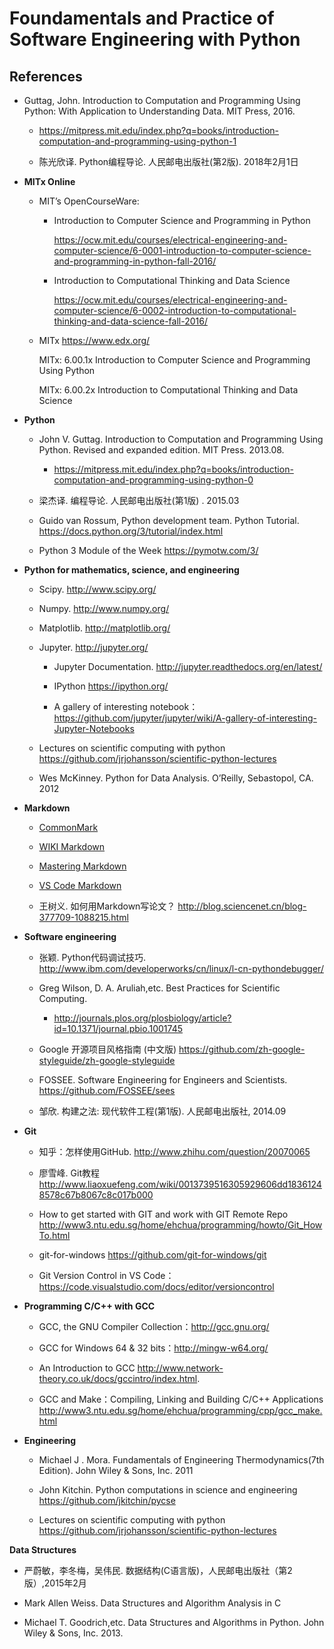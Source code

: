 
# Foundamentals and Practice of Software Engineering with Python

## References

  * Guttag, John. Introduction to Computation and Programming Using Python: With Application to Understanding Data. MIT Press, 2016.
    
    * https://mitpress.mit.edu/index.php?q=books/introduction-computation-and-programming-using-python-1

    * 陈光欣译. Python编程导论.  人民邮电出版社(第2版). 2018年2月1日

 * **MITx Online**
 
   * MIT’s OpenCourseWare:
     
     * Introduction to Computer Science and Programming in Python

        https://ocw.mit.edu/courses/electrical-engineering-and-computer-science/6-0001-introduction-to-computer-science-and-programming-in-python-fall-2016/

     * Introduction to Computational Thinking and Data Science

        https://ocw.mit.edu/courses/electrical-engineering-and-computer-science/6-0002-introduction-to-computational-thinking-and-data-science-fall-2016/
   
   * MITx https://www.edx.org/
     
     MITx: 6.00.1x Introduction to Computer Science and Programming Using Python
     
     MITx: 6.00.2x Introduction to Computational Thinking and Data Science  

* **Python**

  * John V. Guttag. Introduction to Computation and Programming Using Python. Revised and expanded edition. MIT Press. 2013.08.  

    * https://mitpress.mit.edu/index.php?q=books/introduction-computation-and-programming-using-python-0

  * 梁杰译. 编程导论. 人民邮电出版社(第1版) .  2015.03

  * Guido van Rossum, Python development team. Python Tutorial. https://docs.python.org/3/tutorial/index.html

  * Python 3 Module of the Week  https://pymotw.com/3/

* **Python for mathematics, science, and engineering**
  
  * Scipy. http://www.scipy.org/
  
  * Numpy. http://www.numpy.org/
  
  * Matplotlib.  http://matplotlib.org/

  * Jupyter. http://jupyter.org/
    
    * Jupyter Documentation. http://jupyter.readthedocs.org/en/latest/
    
    * IPython https://ipython.org/
    
    * A gallery of interesting notebook： https://github.com/jupyter/jupyter/wiki/A-gallery-of-interesting-Jupyter-Notebooks

  * Lectures on scientific computing with python https://github.com/jrjohansson/scientific-python-lectures

  * Wes McKinney. Python for Data Analysis. O’Reilly, Sebastopol, CA. 2012

* **Markdown**

  * [CommonMark](http://commonmark.org/)
  
  * [WIKI Markdown](https://en.wikipedia.org/wiki/Markdown)

  * [Mastering Markdown](https://guides.github.com/features/mastering-markdown/)

  * [VS Code Markdown](https://code.visualstudio.com/docs/languages/markdown/)

  * 王树义. 如何用Markdown写论文？ http://blog.sciencenet.cn/blog-377709-1088215.html

* **Software engineering**

  * 张颖. Python代码调试技巧. http://www.ibm.com/developerworks/cn/linux/l-cn-pythondebugger/ 

  * Greg Wilson, D. A. Aruliah,etc. Best Practices for Scientific Computing.     
    *  http://journals.plos.org/plosbiology/article?id=10.1371/journal.pbio.1001745

  * Google 开源项目风格指南 (中文版) https://github.com/zh-google-styleguide/zh-google-styleguide

  * FOSSEE. Software Engineering for Engineers and Scientists. https://github.com/FOSSEE/sees

  * 邹欣. 构建之法: 现代软件工程(第1版). 人民邮电出版社, 2014.09

* **Git**

  * 知乎：怎样使用GitHub. http://www.zhihu.com/question/20070065

  * 廖雪峰. Git教程  http://www.liaoxuefeng.com/wiki/0013739516305929606dd18361248578c67b8067c8c017b000

  * How to get started with GIT and work with GIT Remote Repo  http://www3.ntu.edu.sg/home/ehchua/programming/howto/Git_HowTo.html
  
  * git-for-windows https://github.com/git-for-windows/git

  * Git Version Control in VS Code：https://code.visualstudio.com/docs/editor/versioncontrol

* **Programming C/C++ with GCC**

  * GCC, the GNU Compiler Collection：http://gcc.gnu.org/

  * GCC for Windows 64 & 32 bits：http://mingw-w64.org/

  * An Introduction to GCC  http://www.network-theory.co.uk/docs/gccintro/index.html.

  * GCC and Make：Compiling, Linking and Building C/C++ Applications http://www3.ntu.edu.sg/home/ehchua/programming/cpp/gcc_make.html

* **Engineering**

  * Michael J . Mora. Fundamentals of Engineering Thermodynamics(7th Edition). John Wiley & Sons, Inc. 2011
  
  * John Kitchin. Python computations in science and engineering  https://github.com/jkitchin/pycse

  * Lectures on scientific computing with python https://github.com/jrjohansson/scientific-python-lectures  

**Data Structures** 

  * 严蔚敏，李冬梅，吴伟民. 数据结构(C语言版)，人民邮电出版社（第2版）,2015年2月 

  * Mark Allen Weiss. Data Structures and Algorithm Analysis in C

  * Michael T. Goodrich,etc. Data Structures and Algorithms in Python. John Wiley & Sons, Inc. 2013.

